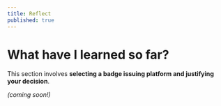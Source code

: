 ```yaml
---
title: Reflect
published: true
---
```


# What have I learned so far?

This section involves **selecting a badge issuing platform and justifying your decision**.

*(coming soon!)*


